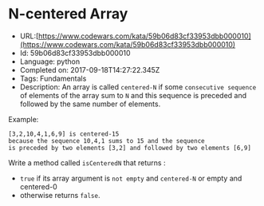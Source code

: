 # N-centered Array

 - URL:[https://www.codewars.com/kata/59b06d83cf33953dbb000010](https://www.codewars.com/kata/59b06d83cf33953dbb000010)
 - Id: 59b06d83cf33953dbb000010
 - Language: python
 - Completed on: 2017-09-18T14:27:22.345Z
 - Tags: Fundamentals
 - Description:
An array is called `centered-N` if some `consecutive sequence` of elements of the array sum to `N` and this sequence is preceded and followed by the same number of elements. 

Example:
```
[3,2,10,4,1,6,9] is centered-15
because the sequence 10,4,1 sums to 15 and the sequence 
is preceded by two elements [3,2] and followed by two elements [6,9]

```

Write a method called `isCenteredN` that returns :

- `true` if its array argument is `not empty` and `centered-N` or empty and centered-0
- otherwise returns `false`.

